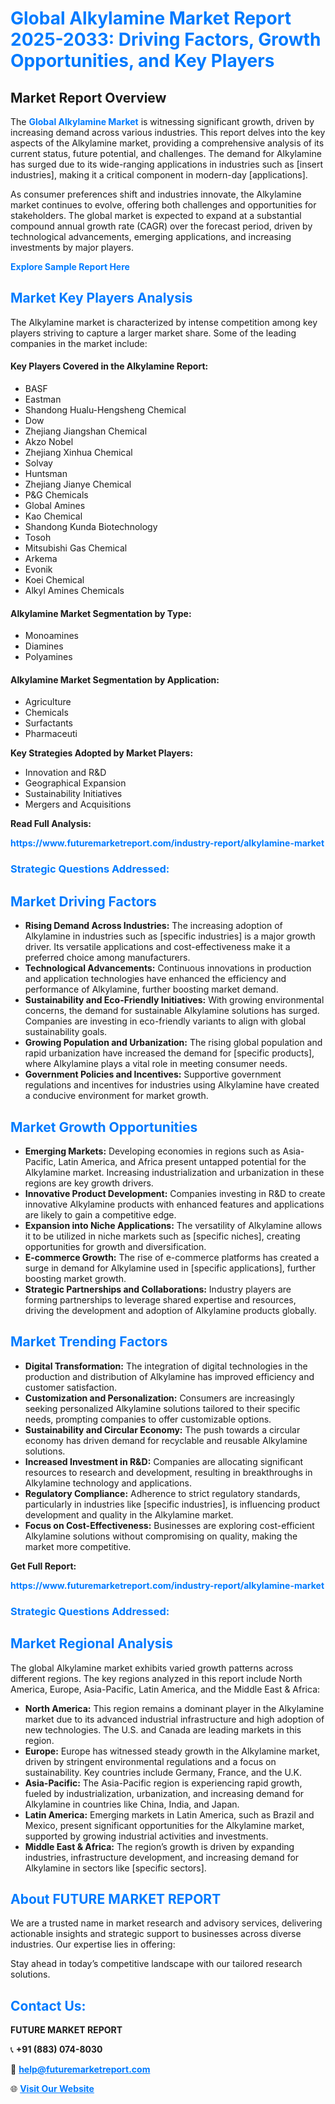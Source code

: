 <h1 style="color: #007BFF;">Global Alkylamine Market Report 2025-2033: Driving Factors, Growth Opportunities, and Key Players</h1>

<section id="overview">
<h2>Market Report Overview</h2>
<p>The <a href="https://www.futuremarketreport.com/industry-report/alkylamine-market" style="color: #007BFF; text-decoration: none;"><strong>Global Alkylamine Market</strong></a> is witnessing significant growth, driven by increasing demand across various industries. This report delves into the key aspects of the Alkylamine market, providing a comprehensive analysis of its current status, future potential, and challenges. The demand for Alkylamine has surged due to its wide-ranging applications in industries such as [insert industries], making it a critical component in modern-day [applications].</p>
<p>As consumer preferences shift and industries innovate, the Alkylamine market continues to evolve, offering both challenges and opportunities for stakeholders. The global market is expected to expand at a substantial compound annual growth rate (CAGR) over the forecast period, driven by technological advancements, emerging applications, and increasing investments by major players.</p>
</section>

<section id="overview">
<p><a href="https://www.futuremarketreport.com/request-sample/reportId=84249" style="color: #007BFF; text-decoration: none;"><strong>Explore Sample Report Here</strong></a></p>
</section>

<section id="key-players">
<h2 style="color: #007BFF;">Market Key Players Analysis</h2>
<p>The Alkylamine market is characterized by intense competition among key players striving to capture a larger market share. Some of the leading companies in the market include:</p>
<h4>Key Players Covered in the Alkylamine Report:</h4>
<ul><li>BASF</li><li>Eastman</li><li>Shandong Hualu-Hengsheng Chemical</li><li>Dow</li><li>Zhejiang Jiangshan Chemical</li><li>Akzo Nobel</li><li>Zhejiang Xinhua Chemical</li><li>Solvay</li><li>Huntsman</li><li>Zhejiang Jianye Chemical</li><li>P&amp;G Chemicals</li><li>Global Amines</li><li>Kao Chemical</li><li>Shandong Kunda Biotechnology</li><li>Tosoh</li><li>Mitsubishi Gas Chemical</li><li>Arkema</li><li>Evonik</li><li>Koei Chemical</li><li>Alkyl Amines Chemicals</li></ul>
<h4>Alkylamine Market Segmentation by Type:</h4>
<ul><li>Monoamines</li><li>Diamines</li><li>Polyamines</li></ul>

<h4>Alkylamine Market Segmentation by Application:</h4>
<ul><li>Agriculture</li><li>Chemicals</li><li>Surfactants</li><li>Pharmaceuti</li></ul>
<p><strong>Key Strategies Adopted by Market Players:</strong></p>
<ul>
<li>Innovation and R&D</li>
<li>Geographical Expansion</li>
<li>Sustainability Initiatives</li>
<li>Mergers and Acquisitions</li>
</ul>
</section>

<section>
<p><strong>Read Full Analysis: </strong></p><a href="https://www.futuremarketreport.com/industry-report/alkylamine-market" style="color: #007BFF; text-decoration: none;"><strong>https://www.futuremarketreport.com/industry-report/alkylamine-market</strong></a>
<h3 style="color: #007BFF;">Strategic Questions Addressed:</h3>
</section>

<section id="driving-factors">
<h2 style="color: #007BFF;">Market Driving Factors</h2>
<ul>
<li><strong>Rising Demand Across Industries:</strong> The increasing adoption of Alkylamine in industries such as [specific industries] is a major growth driver. Its versatile applications and cost-effectiveness make it a preferred choice among manufacturers.</li>
<li><strong>Technological Advancements:</strong> Continuous innovations in production and application technologies have enhanced the efficiency and performance of Alkylamine, further boosting market demand.</li>
<li><strong>Sustainability and Eco-Friendly Initiatives:</strong> With growing environmental concerns, the demand for sustainable Alkylamine solutions has surged. Companies are investing in eco-friendly variants to align with global sustainability goals.</li>
<li><strong>Growing Population and Urbanization:</strong> The rising global population and rapid urbanization have increased the demand for [specific products], where Alkylamine plays a vital role in meeting consumer needs.</li>
<li><strong>Government Policies and Incentives:</strong> Supportive government regulations and incentives for industries using Alkylamine have created a conducive environment for market growth.</li>
</ul>
</section>

<section id="growth-opportunities">
<h2 style="color: #007BFF;">Market Growth Opportunities</h2>
<ul>
<li><strong>Emerging Markets:</strong> Developing economies in regions such as Asia-Pacific, Latin America, and Africa present untapped potential for the Alkylamine market. Increasing industrialization and urbanization in these regions are key growth drivers.</li>
<li><strong>Innovative Product Development:</strong> Companies investing in R&D to create innovative Alkylamine products with enhanced features and applications are likely to gain a competitive edge.</li>
<li><strong>Expansion into Niche Applications:</strong> The versatility of Alkylamine allows it to be utilized in niche markets such as [specific niches], creating opportunities for growth and diversification.</li>
<li><strong>E-commerce Growth:</strong> The rise of e-commerce platforms has created a surge in demand for Alkylamine used in [specific applications], further boosting market growth.</li>
<li><strong>Strategic Partnerships and Collaborations:</strong> Industry players are forming partnerships to leverage shared expertise and resources, driving the development and adoption of Alkylamine products globally.</li>
</ul>
</section>

<section id="trending-factors">
<h2 style="color: #007BFF;">Market Trending Factors</h2>
<ul>
<li><strong>Digital Transformation:</strong> The integration of digital technologies in the production and distribution of Alkylamine has improved efficiency and customer satisfaction.</li>
<li><strong>Customization and Personalization:</strong> Consumers are increasingly seeking personalized Alkylamine solutions tailored to their specific needs, prompting companies to offer customizable options.</li>
<li><strong>Sustainability and Circular Economy:</strong> The push towards a circular economy has driven demand for recyclable and reusable Alkylamine solutions.</li>
<li><strong>Increased Investment in R&D:</strong> Companies are allocating significant resources to research and development, resulting in breakthroughs in Alkylamine technology and applications.</li>
<li><strong>Regulatory Compliance:</strong> Adherence to strict regulatory standards, particularly in industries like [specific industries], is influencing product development and quality in the Alkylamine market.</li>
<li><strong>Focus on Cost-Effectiveness:</strong> Businesses are exploring cost-efficient Alkylamine solutions without compromising on quality, making the market more competitive.</li>
</ul>
</section>

<section>
<p><strong>Get Full Report: </strong></p><a href="https://www.futuremarketreport.com/industry-report/alkylamine-market" style="color: #007BFF; text-decoration: none;"><strong>https://www.futuremarketreport.com/industry-report/alkylamine-market</strong></a>
<h3 style="color: #007BFF;">Strategic Questions Addressed:</h3>
</section>


<section id="regional-analysis">
<h2 style="color: #007BFF;">Market Regional Analysis</h2>
<p>The global Alkylamine market exhibits varied growth patterns across different regions. The key regions analyzed in this report include North America, Europe, Asia-Pacific, Latin America, and the Middle East & Africa:</p>
<ul>
<li><strong>North America:</strong> This region remains a dominant player in the Alkylamine market due to its advanced industrial infrastructure and high adoption of new technologies. The U.S. and Canada are leading markets in this region.</li>
<li><strong>Europe:</strong> Europe has witnessed steady growth in the Alkylamine market, driven by stringent environmental regulations and a focus on sustainability. Key countries include Germany, France, and the U.K.</li>
<li><strong>Asia-Pacific:</strong> The Asia-Pacific region is experiencing rapid growth, fueled by industrialization, urbanization, and increasing demand for Alkylamine in countries like China, India, and Japan.</li>
<li><strong>Latin America:</strong> Emerging markets in Latin America, such as Brazil and Mexico, present significant opportunities for the Alkylamine market, supported by growing industrial activities and investments.</li>
<li><strong>Middle East & Africa:</strong> The region’s growth is driven by expanding industries, infrastructure development, and increasing demand for Alkylamine in sectors like [specific sectors].</li>
</ul>
</section>

<footer>
<h2 style="color: #007BFF;">About FUTURE MARKET REPORT</h2>
<p>We are a trusted name in market research and advisory services, delivering actionable insights and strategic support to businesses across diverse industries. Our expertise lies in offering:</p>

<p>Stay ahead in today’s competitive landscape with our tailored research solutions.</p>

<h2 style="color: #007BFF;">Contact Us:</h2>
<p><strong>FUTURE MARKET REPORT</strong></p>
<p>📞 <strong>+91 (883) 074-8030</strong></p>
<p>📧 <strong><a href="mailto:help@futuremarketreport.com" style="color: #007BFF;">help@futuremarketreport.com</a></strong></p>
<p>🌐 <strong><a href="https://www.futuremarketreport.com/" style="color: #007BFF;">Visit Our Website</a></strong></p>
</footer>